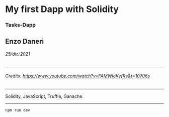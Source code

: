 # My first Dapp with Solidity
### Tasks-Dapp

## Enzo Daneri
###### 25/dic/2021
---
###### Credits: https://www.youtube.com/watch?v=FAMWIoKvfRs&t=10706s

---

Solidity, JavaScript, Truffle, Ganache.

---

`npm run dev`